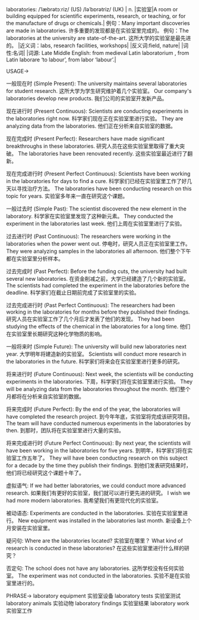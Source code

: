 laboratories: /ˈlæbrətɔːriz/ (US) /ləˈbɒrətriz/ (UK)
| n. |实验室|A room or building equipped for scientific experiments, research, or teaching, or for the manufacture of drugs or chemicals.|
例句：Many important discoveries are made in laboratories. 许多重要的发现都是在实验室里完成的。
例句：The laboratories at the university are state-of-the-art. 这所大学的实验室是最先进的。
|近义词：labs, research facilities, workshops|
|反义词:field, nature|
|词性:名词|
|词源: Late Middle English: from medieval Latin laboratorium , from Latin laborare ‘to labour’, from labor ‘labour’.|


USAGE->

一般现在时 (Simple Present):
The university maintains several laboratories for student research.  这所大学为学生研究维护着几个实验室。
Our company's laboratories develop new products. 我们公司的实验室开发新产品。

现在进行时 (Present Continuous):
Scientists are conducting experiments in the laboratories right now. 科学家们现在正在实验室里进行实验。
They are analyzing data from the laboratories. 他们正在分析来自实验室的数据。

现在完成时 (Present Perfect):
Researchers have made significant breakthroughs in these laboratories. 研究人员在这些实验室里取得了重大突破。
The laboratories have been renovated recently. 这些实验室最近进行了翻新。

现在完成进行时 (Present Perfect Continuous):
Scientists have been working in the laboratories for days to find a cure. 科学家们已经在实验室里工作了好几天以寻找治疗方法。
The laboratories have been conducting research on this topic for years. 实验室多年来一直在研究这个课题。

一般过去时 (Simple Past):
The scientist discovered the new element in the laboratory. 科学家在实验室里发现了这种新元素。
They conducted the experiment in the laboratories last week. 他们上周在实验室里进行了实验。


过去进行时 (Past Continuous):
The researchers were working in the laboratories when the power went out.  停电时，研究人员正在实验室里工作。
They were analyzing samples in the laboratories all afternoon. 他们整个下午都在实验室里分析样本。


过去完成时 (Past Perfect):
Before the funding cuts, the university had built several new laboratories. 在资金削减之前，大学已经建造了几个新的实验室。
The scientists had completed the experiment in the laboratories before the deadline. 科学家们在截止日期前完成了实验室里的实验。

过去完成进行时 (Past Perfect Continuous):
The researchers had been working in the laboratories for months before they published their findings.  研究人员在实验室工作了几个月后才发表了他们的发现。
They had been studying the effects of the chemical in the laboratories for a long time. 他们在实验室里长期研究这种化学物质的影响。

一般将来时 (Simple Future):
The university will build new laboratories next year. 大学明年将建造新的实验室。
Scientists will conduct more research in the laboratories in the future. 科学家们将来会在实验室里进行更多的研究。


将来进行时 (Future Continuous):
Next week, the scientists will be conducting experiments in the laboratories. 下周，科学家们将在实验室里进行实验。
They will be analyzing data from the laboratories throughout the month. 他们整个月都将在分析来自实验室的数据。

将来完成时 (Future Perfect):
By the end of the year, the laboratories will have completed the research project. 到今年年底，实验室将完成该研究项目。
The team will have conducted numerous experiments in the laboratories by then. 到那时，团队将在实验室里进行大量的实验。

将来完成进行时 (Future Perfect Continuous):
By next year, the scientists will have been working in the laboratories for five years. 到明年，科学家们将在实验室工作五年了。
They will have been conducting research on this subject for a decade by the time they publish their findings. 到他们发表研究结果时，他们将已经研究这个课题十年了。

虚拟语气:
If we had better laboratories, we could conduct more advanced research. 如果我们有更好的实验室，我们就可以进行更先进的研究。
I wish we had more modern laboratories. 我希望我们有更现代化的实验室。

被动语态:
Experiments are conducted in the laboratories. 实验在实验室里进行。
New equipment was installed in the laboratories last month. 新设备上个月安装在实验室里。

疑问句:
Where are the laboratories located? 实验室在哪里？
What kind of research is conducted in these laboratories? 在这些实验室里进行什么样的研究？

否定句:
The school does not have any laboratories. 这所学校没有任何实验室。
The experiment was not conducted in the laboratories. 实验不是在实验室里进行的。


PHRASE->
laboratory equipment 实验室设备
laboratory tests 实验室测试
laboratory animals 实验动物
laboratory findings 实验室结果
laboratory work 实验室工作


